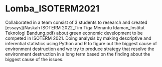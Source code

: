 # Lomba_ISOTERM2021

Collaborated in a team consist of 3 students to research and created [essays](Naskah ISOTERM 2022_Tim Tiga Menantu Idaman_Institut Teknologi Bandung.pdf) about green economic development to be competed in ISOTERM 2021. Doing analysis by making descriptive and inferential statistics using Python and R to figure out the biggest cause of environment destruction and we try to produce strategy that resolve the environment destruction in a long term based on the finding about the biggest cause of the issues.
